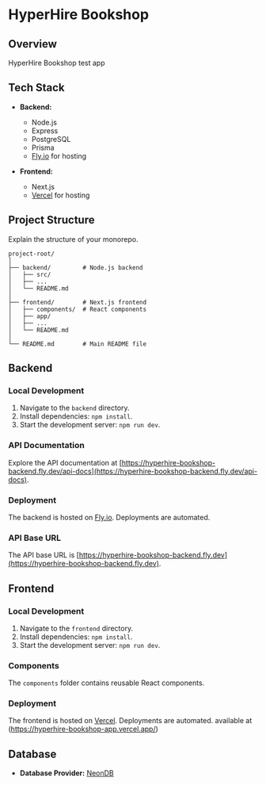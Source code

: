 
# HyperHire Bookshop

## Overview

HyperHire Bookshop test app

## Tech Stack

- **Backend:**
  - Node.js
  - Express
  - PostgreSQL
  - Prisma
  - [Fly.io](https://fly.io) for hosting
  
- **Frontend:**
  - Next.js
  - [Vercel](https://vercel.com) for hosting

## Project Structure

Explain the structure of your monorepo.

```plaintext
project-root/
│
├── backend/         # Node.js backend
│   ├── src/
│   ├── ...
│   └── README.md
│
├── frontend/        # Next.js frontend
│   ├── components/  # React components
│   ├── app/
│   ├── ...
│   └── README.md
│
└── README.md        # Main README file
```

## Backend

### Local Development

1. Navigate to the `backend` directory.
2. Install dependencies: `npm install`.
3. Start the development server: `npm run dev`.

### API Documentation

Explore the API documentation at [https://hyperhire-bookshop-backend.fly.dev/api-docs](https://hyperhire-bookshop-backend.fly.dev/api-docs).

### Deployment

The backend is hosted on [Fly.io](https://fly.io). Deployments are automated.

### API Base URL

The API base URL is [https://hyperhire-bookshop-backend.fly.dev](https://hyperhire-bookshop-backend.fly.dev).

## Frontend

### Local Development

1. Navigate to the `frontend` directory.
2. Install dependencies: `npm install`.
3. Start the development server: `npm run dev`.

### Components

The `components` folder contains reusable React components.

### Deployment

The frontend is hosted on [Vercel](https://vercel.com). Deployments are automated.
 available at (https://hyperhire-bookshop-app.vercel.app/)

## Database

- **Database Provider:** [NeonDB](https://neondb.io)


